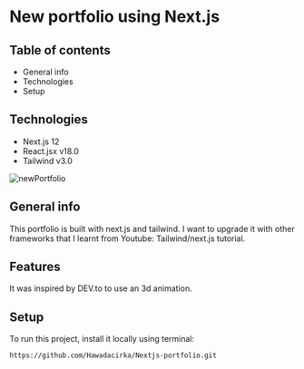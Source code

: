 # New portfolio using Next.js

## Table of contents
* General info
* Technologies
* Setup

## Technologies
* Next.js 12
* React.jsx v18.0
* Tailwind v3.0

![newPortfolio](https://user-images.githubusercontent.com/103773398/200399169-2a679bf9-72cc-419b-b5e7-bd08ff12c7fc.png)

## General info
This portfolio is built with next.js and tailwind. I want to upgrade it with other frameworks that I learnt from Youtube: Tailwind/next.js tutorial. 

## Features
It was inspired by DEV.to to use an 3d animation.

## Setup
To run this project, install it locally using terminal:

`
https://github.com/Hawadacirka/Nextjs-portfolio.git
`
